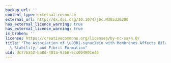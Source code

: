 ```yaml
---
backup_url: ''
content_type: external-resource
external_url: http://dx.doi.org/10.1074/jbc.M305326200
has_external_licence_warning: true
has_external_license_warning: true
is_broken: ''
license: https://creativecommons.org/licenses/by-nc-sa/4.0/
title: "The Association of \u03B1-synuclein with Membranes Affects Bilayer Structure,\
  \ Stability, and Fibril Formation"
uid: dc77ba52-ba8d-401a-9360-6cc004901e46
---
```

